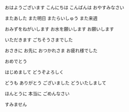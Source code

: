 おはようございます
こんにちは
こんばんは
おやすみなさい

またあした また明日
またらいしゅう また来週

おみずをねがいします お水を願いします
お願いします

いただきます
ごちそうさまでした

おさきに お先に
おつかれさま お疲れ様でした

おめでとう

はじめまして
どうぞよろしく

どうも ありがとう ございました
どういたしまして

ほんとうに 本当に
ごめんなさい

すみません
